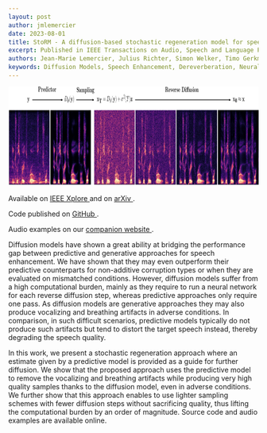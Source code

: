 ```yaml
---
layout: post
author: jmlemercier
date: 2023-08-01
title: StoRM - A diffusion-based stochastic regeneration model for speech enhancement and dereverberation
excerpt: Published in IEEE Transactions on Audio, Speech and Language Processing.
authors: Jean-Marie Lemercier, Julius Richter, Simon Welker, Timo Gerkmann
keywords: Diffusion Models, Speech Enhancement, Dereverberation, Neural network
---
```


<div class="post-image">
<img src="/assets/tasl2023/inference.png" height="200px">
</div>

<div class="links">
<p>
Available on <a href="https://ieeexplore.ieee.org/stamp/stamp.jsp?arnumber=10180108"> IEEE Xplore </a> and on <a href="https://arxiv.org/pdf/2212.11851"> arXiv </a>.
</p>
<p>
Code published on <a href="https://github.com/sp-uhh/storm"> GitHub </a>.
</p>
<p>
Audio examples on our <a href="https://www.inf.uni-hamburg.de/en/inst/ab/sp/publications/storm.html"> companion website </a>.
</p>
</div>

<div class="abstract">
<p>
Diffusion models have shown a great ability at bridging the performance gap between predictive and generative approaches for speech enhancement. We have shown that they may even outperform their predictive counterparts for non-additive corruption types or when they are evaluated on mismatched conditions. However, diffusion models suffer from a high computational burden, mainly as they require to run a neural network for each reverse diffusion step, whereas predictive approaches only require one pass. As diffusion models are generative approaches they may also produce vocalizing and breathing artifacts in adverse conditions. In comparison, in such difficult scenarios, predictive models typically do not produce
such artifacts but tend to distort the target speech instead, thereby degrading the speech quality.
</p>
<p>
In this work, we present a stochastic regeneration approach where an estimate given by a predictive model is provided as a guide for further diffusion. We show that the proposed approach uses the predictive model to remove the vocalizing and breathing artifacts while producing very high quality samples thanks to the diffusion model, even in adverse conditions. We further show that this approach enables to use lighter sampling schemes with fewer diffusion steps without sacrificing quality, thus lifting the computational burden by an order of magnitude. Source code and audio examples are available online.
</p>
</div>